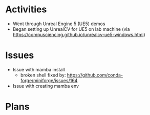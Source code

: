 # Activities

* Went through Unreal Engine 5 (UE5) demos
* Began setting up UnrealCV for UE5 on lab machine (via https://compusciencing.github.io/unrealcv-ue5-windows.html)

# Issues

* Issue with mamba install
  * broken shell fixed by: https://github.com/conda-forge/miniforge/issues/164
* Issue with creating mamba env

# Plans


